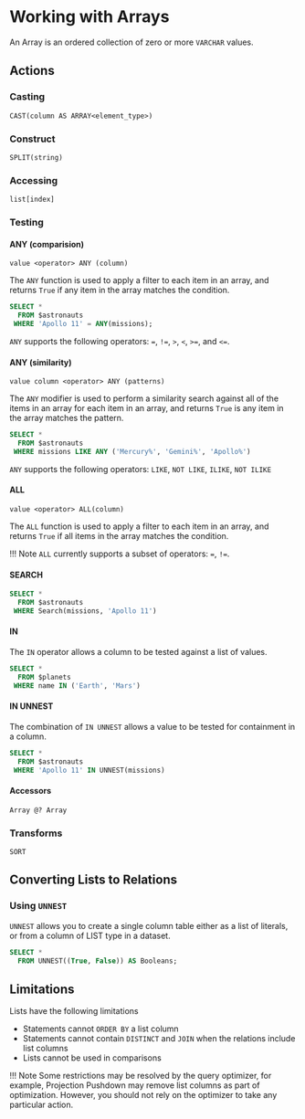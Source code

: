 # Working with Arrays

An Array is an ordered collection of zero or more `VARCHAR` values.

## Actions

### Casting

~~~
CAST(column AS ARRAY<element_type>)
~~~

### Construct

~~~
SPLIT(string)
~~~

### Accessing

~~~
list[index]
~~~

### Testing

#### ANY (comparision)

~~~
value <operator> ANY (column)
~~~

The `ANY` function is used to apply a filter to each item in an array, and returns `True` if any item in the array matches the condition.

~~~sql
SELECT * 
  FROM $astronauts
 WHERE 'Apollo 11' = ANY(missions);
~~~

`ANY` supports the following operators: `=`, `!=`, `>`, `<`, `>=`, and `<=`. 

#### ANY (similarity)

~~~
value column <operator> ANY (patterns)
~~~

The `ANY` modifier is used to perform a similarity search against all of the items in an array for each item in an array, and returns `True` is any item in the array matches the pattern.

~~~sql
SELECT *
  FROM $astronauts
 WHERE missions LIKE ANY ('Mercury%', 'Gemini%', 'Apollo%')
~~~

`ANY` supports the following operators: `LIKE`, `NOT LIKE`, `ILIKE`, `NOT ILIKE`

#### ALL

~~~
value <operator> ALL(column)
~~~

The `ALL` function is used to apply a filter to each item in an array, and returns `True` if all items in the array matches the condition.

!!! Note
    `ALL` currently supports a subset of operators: `=`, `!=`. 

#### SEARCH

~~~sql
SELECT *
  FROM $astronauts
 WHERE Search(missions, 'Apollo 11')
~~~

#### IN

The `IN` operator allows a column to be tested against a list of values.

~~~sql
SELECT *
  FROM $planets
 WHERE name IN ('Earth', 'Mars')
~~~

#### IN UNNEST

The combination of `IN UNNEST` allows a value to be tested for containment in a column.

~~~sql
SELECT *
  FROM $astronauts
 WHERE 'Apollo 11' IN UNNEST(missions)
~~~

#### Accessors

~~~
Array @? Array
~~~

### Transforms

~~~
SORT
~~~

## Converting Lists to Relations

### Using `UNNEST`

`UNNEST` allows you to create a single column table either as a list of literals, or from a column of LIST type in a dataset.

~~~sql
SELECT * 
  FROM UNNEST((True, False)) AS Booleans;
~~~

## Limitations

Lists have the following limitations

- Statements cannot `ORDER BY` a list column
- Statements cannot contain `DISTINCT` and `JOIN` when the relations include list columns
- Lists cannot be used in comparisons

!!! Note
    Some restrictions may be resolved by the query optimizer, for example, Projection Pushdown may remove list columns as part of optimization. However, you should not rely on the optimizer to take any particular action.